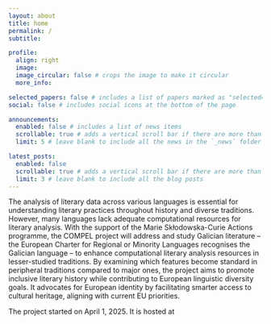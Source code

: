 ```yaml
---
layout: about
title: home
permalink: /
subtitle: 

profile:
  align: right
  image: 
  image_circular: false # crops the image to make it circular
  more_info: 

selected_papers: false # includes a list of papers marked as "selected={true}"
social: false # includes social icons at the bottom of the page

announcements:
  enabled: false # includes a list of news items
  scrollable: true # adds a vertical scroll bar if there are more than 3 news items
  limit: 5 # leave blank to include all the news in the `_news` folder

latest_posts:
  enabled: false
  scrollable: true # adds a vertical scroll bar if there are more than 3 new posts items
  limit: 3 # leave blank to include all the blog posts
---
```


The analysis of literary data across various languages is essential for understanding literary practices throughout history and diverse traditions. However, many languages lack adequate computational resources for literary analysis. With the support of the Marie Skłodowska-Curie Actions programme, the COMPEL project will address and study Galician literature – the European Charter for Regional or Minority Languages recognises the Galician language – to enhance computational literary analysis resources in lesser-studied traditions. By examining which features become standard in peripheral traditions compared to major ones, the project aims to promote inclusive literary history while contributing to European linguistic diversity goals. It advocates for European identity by facilitating smarter access to cultural heritage, aligning with current EU priorities.

The project started on April 1, 2025. It is hosted at 


